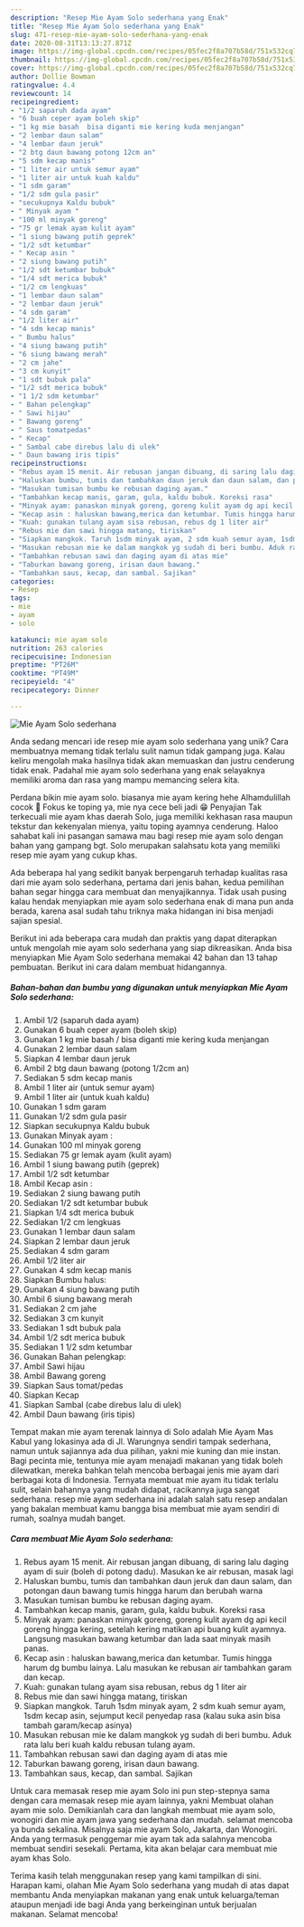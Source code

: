 ```yaml
---
description: "Resep Mie Ayam Solo sederhana yang Enak"
title: "Resep Mie Ayam Solo sederhana yang Enak"
slug: 471-resep-mie-ayam-solo-sederhana-yang-enak
date: 2020-08-31T13:13:27.871Z
image: https://img-global.cpcdn.com/recipes/05fec2f8a707b58d/751x532cq70/mie-ayam-solo-sederhana-foto-resep-utama.jpg
thumbnail: https://img-global.cpcdn.com/recipes/05fec2f8a707b58d/751x532cq70/mie-ayam-solo-sederhana-foto-resep-utama.jpg
cover: https://img-global.cpcdn.com/recipes/05fec2f8a707b58d/751x532cq70/mie-ayam-solo-sederhana-foto-resep-utama.jpg
author: Dollie Bowman
ratingvalue: 4.4
reviewcount: 14
recipeingredient:
- "1/2 saparuh dada ayam"
- "6 buah ceper ayam boleh skip"
- "1 kg mie basah  bisa diganti mie kering kuda menjangan"
- "2 lembar daun salam"
- "4 lembar daun jeruk"
- "2 btg daun bawang potong 12cm an"
- "5 sdm kecap manis"
- "1 liter air untuk semur ayam"
- "1 liter air untuk kuah kaldu"
- "1 sdm garam"
- "1/2 sdm gula pasir"
- "secukupnya Kaldu bubuk"
- " Minyak ayam "
- "100 ml minyak goreng"
- "75 gr lemak ayam kulit ayam"
- "1 siung bawang putih geprek"
- "1/2 sdt ketumbar"
- " Kecap asin "
- "2 siung bawang putih"
- "1/2 sdt ketumbar bubuk"
- "1/4 sdt merica bubuk"
- "1/2 cm lengkuas"
- "1 lembar daun salam"
- "2 lembar daun jeruk"
- "4 sdm garam"
- "1/2 liter air"
- "4 sdm kecap manis"
- " Bumbu halus"
- "4 siung bawang putih"
- "6 siung bawang merah"
- "2 cm jahe"
- "3 cm kunyit"
- "1 sdt bubuk pala"
- "1/2 sdt merica bubuk"
- "1 1/2 sdm ketumbar"
- " Bahan pelengkap"
- " Sawi hijau"
- " Bawang goreng"
- " Saus tomatpedas"
- " Kecap"
- " Sambal cabe direbus lalu di ulek"
- " Daun bawang iris tipis"
recipeinstructions:
- "Rebus ayam 15 menit. Air rebusan jangan dibuang, di saring lalu daging ayam di suir (boleh di potong dadu). Masukan ke air rebusan, masak lagi"
- "Haluskan bumbu, tumis dan tambahkan daun jeruk dan daun salam, dan potongan daun bawang tumis hingga harum dan berubah warna"
- "Masukan tumisan bumbu ke rebusan daging ayam."
- "Tambahkan kecap manis, garam, gula, kaldu bubuk. Koreksi rasa"
- "Minyak ayam: panaskan minyak goreng, goreng kulit ayam dg api kecil goreng hingga kering, setelah kering matikan api buang kulit ayamnya. Langsung masukan bawang ketumbar dan lada saat minyak masih panas."
- "Kecap asin : haluskan bawang,merica dan ketumbar. Tumis hingga harum dg bumbu lainya. Lalu masukan ke rebusan air tambahkan garam dan kecap."
- "Kuah: gunakan tulang ayam sisa rebusan, rebus dg 1 liter air"
- "Rebus mie dan sawi hingga matang, tiriskan"
- "Siapkan mangkok. Taruh 1sdm minyak ayam, 2 sdm kuah semur ayam, 1sdm kecap asin, sejumput kecil penyedap rasa (kalau suka asin bisa tambah garam/kecap asinya)"
- "Masukan rebusan mie ke dalam mangkok yg sudah di beri bumbu. Aduk rata lalu beri kuah kaldu rebusan tulang ayam."
- "Tambahkan rebusan sawi dan daging ayam di atas mie"
- "Taburkan bawang goreng, irisan daun bawang."
- "Tambahkan saus, kecap, dan sambal. Sajikan"
categories:
- Resep
tags:
- mie
- ayam
- solo

katakunci: mie ayam solo 
nutrition: 263 calories
recipecuisine: Indonesian
preptime: "PT26M"
cooktime: "PT49M"
recipeyield: "4"
recipecategory: Dinner

---
```



![Mie Ayam Solo sederhana](https://img-global.cpcdn.com/recipes/05fec2f8a707b58d/751x532cq70/mie-ayam-solo-sederhana-foto-resep-utama.jpg)

Anda sedang mencari ide resep mie ayam solo sederhana yang unik? Cara membuatnya memang tidak terlalu sulit namun tidak gampang juga. Kalau keliru mengolah maka hasilnya tidak akan memuaskan dan justru cenderung tidak enak. Padahal mie ayam solo sederhana yang enak selayaknya memiliki aroma dan rasa yang mampu memancing selera kita.

Perdana bikin mie ayam solo. biasanya mie ayam kering hehe Alhamdulillah cocok 🙏 Fokus ke toping ya, mie nya cece beli jadi 😁 Penyajian Tak terkecuali mie ayam khas daerah Solo, juga memiliki kekhasan rasa maupun tekstur dan kekenyalan mienya, yaitu toping ayamnya cenderung. Haloo sahabat kali ini pasangan samawa mau bagi resep mie ayam solo dengan bahan yang gampang bgt. Solo merupakan salahsatu kota yang memiliki resep mie ayam yang cukup khas.

Ada beberapa hal yang sedikit banyak berpengaruh terhadap kualitas rasa dari mie ayam solo sederhana, pertama dari jenis bahan, kedua pemilihan bahan segar hingga cara membuat dan menyajikannya. Tidak usah pusing kalau hendak menyiapkan mie ayam solo sederhana enak di mana pun anda berada, karena asal sudah tahu triknya maka hidangan ini bisa menjadi sajian spesial.


Berikut ini ada beberapa cara mudah dan praktis yang dapat diterapkan untuk mengolah mie ayam solo sederhana yang siap dikreasikan. Anda bisa menyiapkan Mie Ayam Solo sederhana memakai 42 bahan dan 13 tahap pembuatan. Berikut ini cara dalam membuat hidangannya.

<!--inarticleads1-->

##### Bahan-bahan dan bumbu yang digunakan untuk menyiapkan Mie Ayam Solo sederhana:

1. Ambil 1/2 (saparuh dada ayam)
1. Gunakan 6 buah ceper ayam (boleh skip)
1. Gunakan 1 kg mie basah / bisa diganti mie kering kuda menjangan
1. Gunakan 2 lembar daun salam
1. Siapkan 4 lembar daun jeruk
1. Ambil 2 btg daun bawang (potong 1/2cm an)
1. Sediakan 5 sdm kecap manis
1. Ambil 1 liter air (untuk semur ayam)
1. Ambil 1 liter air (untuk kuah kaldu)
1. Gunakan 1 sdm garam
1. Gunakan 1/2 sdm gula pasir
1. Siapkan secukupnya Kaldu bubuk
1. Gunakan  Minyak ayam :
1. Gunakan 100 ml minyak goreng
1. Sediakan 75 gr lemak ayam (kulit ayam)
1. Ambil 1 siung bawang putih (geprek)
1. Ambil 1/2 sdt ketumbar
1. Ambil  Kecap asin :
1. Sediakan 2 siung bawang putih
1. Sediakan 1/2 sdt ketumbar bubuk
1. Siapkan 1/4 sdt merica bubuk
1. Sediakan 1/2 cm lengkuas
1. Gunakan 1 lembar daun salam
1. Siapkan 2 lembar daun jeruk
1. Sediakan 4 sdm garam
1. Ambil 1/2 liter air
1. Gunakan 4 sdm kecap manis
1. Siapkan  Bumbu halus:
1. Gunakan 4 siung bawang putih
1. Ambil 6 siung bawang merah
1. Sediakan 2 cm jahe
1. Sediakan 3 cm kunyit
1. Sediakan 1 sdt bubuk pala
1. Ambil 1/2 sdt merica bubuk
1. Sediakan 1 1/2 sdm ketumbar
1. Gunakan  Bahan pelengkap:
1. Ambil  Sawi hijau
1. Ambil  Bawang goreng
1. Siapkan  Saus tomat/pedas
1. Siapkan  Kecap
1. Siapkan  Sambal (cabe direbus lalu di ulek)
1. Ambil  Daun bawang (iris tipis)


Tempat makan mie ayam terenak lainnya di Solo adalah Mie Ayam Mas Kabul yang lokasinya ada di Jl. Warungnya sendiri tampak sederhana, namun untuk sajiannya ada dua pilihan, yakni mie kuning dan mie instan. Bagi pecinta mie, tentunya mie ayam menajadi makanan yang tidak boleh dilewatkan, mereka bahkan telah mencoba berbagai jenis mie ayam dari berbagai kota di Indonesia. Ternyata membuat mie ayam itu tidak terlalu sulit, selain bahannya yang mudah didapat, racikannya juga sangat sederhana. resep mie ayam sederhana ini adalah salah satu resep andalan yang bakalan membuat kamu bangga bisa membuat mie ayam sendiri di rumah, soalnya mudah banget. 

<!--inarticleads2-->

##### Cara membuat Mie Ayam Solo sederhana:

1. Rebus ayam 15 menit. Air rebusan jangan dibuang, di saring lalu daging ayam di suir (boleh di potong dadu). Masukan ke air rebusan, masak lagi
1. Haluskan bumbu, tumis dan tambahkan daun jeruk dan daun salam, dan potongan daun bawang tumis hingga harum dan berubah warna
1. Masukan tumisan bumbu ke rebusan daging ayam.
1. Tambahkan kecap manis, garam, gula, kaldu bubuk. Koreksi rasa
1. Minyak ayam: panaskan minyak goreng, goreng kulit ayam dg api kecil goreng hingga kering, setelah kering matikan api buang kulit ayamnya. Langsung masukan bawang ketumbar dan lada saat minyak masih panas.
1. Kecap asin : haluskan bawang,merica dan ketumbar. Tumis hingga harum dg bumbu lainya. Lalu masukan ke rebusan air tambahkan garam dan kecap.
1. Kuah: gunakan tulang ayam sisa rebusan, rebus dg 1 liter air
1. Rebus mie dan sawi hingga matang, tiriskan
1. Siapkan mangkok. Taruh 1sdm minyak ayam, 2 sdm kuah semur ayam, 1sdm kecap asin, sejumput kecil penyedap rasa (kalau suka asin bisa tambah garam/kecap asinya)
1. Masukan rebusan mie ke dalam mangkok yg sudah di beri bumbu. Aduk rata lalu beri kuah kaldu rebusan tulang ayam.
1. Tambahkan rebusan sawi dan daging ayam di atas mie
1. Taburkan bawang goreng, irisan daun bawang.
1. Tambahkan saus, kecap, dan sambal. Sajikan


Untuk cara memasak resep mie ayam Solo ini pun step-stepnya sama dengan cara memasak resep mie ayam lainnya, yakni  Membuat olahan ayam mie solo. Demikianlah cara dan langkah membuat mie ayam solo, wonogiri dan mie ayam jawa yang sederhana dan mudah. selamat mencoba ya bunda sekalina. Misalnya saja mie ayam Solo, Jakarta, dan Wonogiri. Anda yang termasuk penggemar mie ayam tak ada salahnya mencoba membuat sendiri sesekali. Pertama, kita akan belajar cara membuat mie ayam khas Solo. 

Terima kasih telah menggunakan resep yang kami tampilkan di sini. Harapan kami, olahan Mie Ayam Solo sederhana yang mudah di atas dapat membantu Anda menyiapkan makanan yang enak untuk keluarga/teman ataupun menjadi ide bagi Anda yang berkeinginan untuk berjualan makanan. Selamat mencoba!
